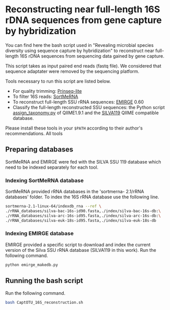 # Reconstructing near full-length 16S rDNA sequences from gene capture by hybridization

You can find here the bash script used in "Revealing microbial species diversity using sequence capture by hybridization" to reconstruct near full-length 16S rDNA sequences from sequencing data gained by gene capture.

This script takes as input paired end reads (fastq file). We considered that sequence adaptater were removed by the sequencing platform.

Tools necessary to run this script are listed below.
- For quality trimming: <a class="reference external" href="https://github.com/uwb-linux/prinseq" target="_blank" rel="noopener noreferrer">Prinseq-lite</a>
- To filter 16S reads: <a class="reference external" href="https://bioinfo.lifl.fr/RNA/sortmerna/" target="_blank" rel="noopener noreferrer">SortMeRNA</a> 
- To reconstruct full-length SSU rRNA sequences: <a class="reference external" href="https://github.com/csmiller/EMIRGE" target="_blank" rel="noopener noreferrer">EMIRGE</a> 0.60
- Classify the full-length reconstructed SSU sequences: the Python script <a class="reference external" href="http://qiime.org/scripts/assign_taxonomy.html" target="_blank" rel="noopener noreferrer">assign_taxonomy.py</a> of QIIME1.9.1 and the <a class="reference external" href="https://www.arb-silva.de/download/archive/qiime" target="_blank" rel="noopener noreferrer">SILVA119</a> QIIME compatible database.

 Please install these tools in your ```$PATH``` according to their author's recommendations. All tools 

## Preparing databases

SortMeRNA and EMIRGE were fed with the SILVA SSU 119 database which need to be indexed separately for each tool.

### Indexing SortMeRNA database

SortMeRNA provided rRNA databases in the 'sortmerna- 2.1/rRNA databases' folder.
To index the 16S rRNA database use the following line.

```bash
sortmerna-2.1-linux-64/indexdb_rna --ref \
./rRNA_databases/silva-bac-16s-id90.fasta,./index/silva-bac-16s-db:\
./rRNA_databases/silva-arc-16s-id95.fasta,./index/silva-arc-16s-db:\
./rRNA_databases/silva-euk-18s-id95.fasta,./index/silva-euk-18s-db
```

### Indexing EMIRGE database

EMIRGE provided a specific script to download and index the current version of the Silva SSU rRNA database (SILVA119 in this work).
Run the following command.

```bash
python emirge_makedb.py
```

## Running the bash script

Run the following command.

```bash
bash CaptOTU_16S_reconstruction.sh
```


